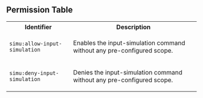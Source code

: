 
## Permission Table 

<table>
<tr>
<th>Identifier</th>
<th>Description</th>
</tr>


<tr>
<td>

`simu:allow-input-simulation`

</td>
<td>

Enables the input-simulation command without any pre-configured scope.

</td>
</tr>

<tr>
<td>

`simu:deny-input-simulation`

</td>
<td>

Denies the input-simulation command without any pre-configured scope.

</td>
</tr>
</table>
